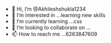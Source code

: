 - 👋 Hi, I’m @Akhileshshukla1234
- 👀 I’m interested in ...learning new skills
- 🌱 I’m currently learning ...css
- 💞️ I’m looking to collaborate on ...
- 📫 How to reach me ...6263847609

<!---
Akhileshshukla1234/Akhileshshukla1234 is a ✨ special ✨ repository because its `README.md` (this file) appears on your GitHub profile.
You can click the Preview link to take a look at your changes.
--->
